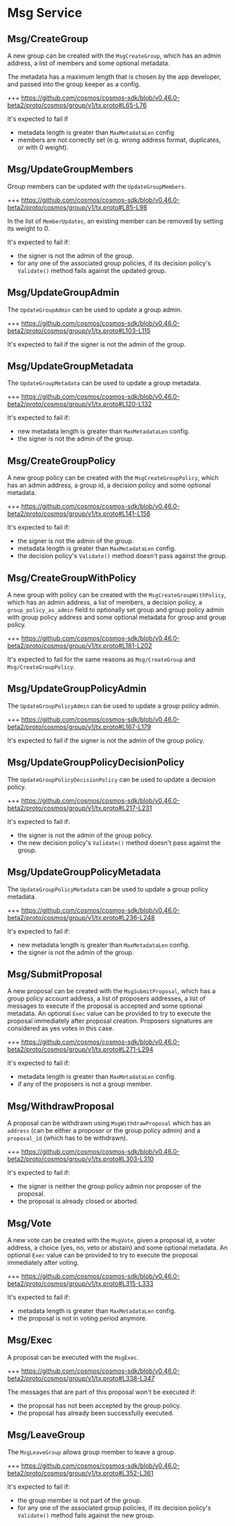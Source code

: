 <!--
order: 3
-->

# Msg Service

## Msg/CreateGroup

A new group can be created with the `MsgCreateGroup`, which has an admin address, a list of members and some optional metadata.

The metadata has a maximum length that is chosen by the app developer, and
passed into the group keeper as a config.

+++ https://github.com/cosmos/cosmos-sdk/blob/v0.46.0-beta2/proto/cosmos/group/v1/tx.proto#L65-L76

It's expected to fail if

- metadata length is greater than `MaxMetadataLen`
  config
- members are not correctly set (e.g. wrong address format, duplicates, or with 0 weight).

## Msg/UpdateGroupMembers

Group members can be updated with the `UpdateGroupMembers`.

+++ https://github.com/cosmos/cosmos-sdk/blob/v0.46.0-beta2/proto/cosmos/group/v1/tx.proto#L85-L98

In the list of `MemberUpdates`, an existing member can be removed by setting its weight to 0.

It's expected to fail if:

- the signer is not the admin of the group.
- for any one of the associated group policies, if its decision policy's `Validate()` method fails against the updated group.

## Msg/UpdateGroupAdmin

The `UpdateGroupAdmin` can be used to update a group admin.

+++ https://github.com/cosmos/cosmos-sdk/blob/v0.46.0-beta2/proto/cosmos/group/v1/tx.proto#L103-L115

It's expected to fail if the signer is not the admin of the group.

## Msg/UpdateGroupMetadata

The `UpdateGroupMetadata` can be used to update a group metadata.

+++ https://github.com/cosmos/cosmos-sdk/blob/v0.46.0-beta2/proto/cosmos/group/v1/tx.proto#L120-L132

It's expected to fail if:

- new metadata length is greater than `MaxMetadataLen` config.
- the signer is not the admin of the group.

## Msg/CreateGroupPolicy

A new group policy can be created with the `MsgCreateGroupPolicy`, which has an admin address, a group id, a decision policy and some optional metadata.

+++ https://github.com/cosmos/cosmos-sdk/blob/v0.46.0-beta2/proto/cosmos/group/v1/tx.proto#L141-L158

It's expected to fail if:

- the signer is not the admin of the group.
- metadata length is greater than `MaxMetadataLen` config.
- the decision policy's `Validate()` method doesn't pass against the group.

## Msg/CreateGroupWithPolicy

A new group with policy can be created with the `MsgCreateGroupWithPolicy`, which has an admin address, a list of members, a decision policy, a `group_policy_as_admin` field to optionally set group and group policy admin with group policy address and some optional metadata for group and group policy.

+++ https://github.com/cosmos/cosmos-sdk/blob/v0.46.0-beta2/proto/cosmos/group/v1/tx.proto#L181-L202

It's expected to fail for the same reasons as `Msg/CreateGroup` and `Msg/CreateGroupPolicy`.

## Msg/UpdateGroupPolicyAdmin

The `UpdateGroupPolicyAdmin` can be used to update a group policy admin.

+++ https://github.com/cosmos/cosmos-sdk/blob/v0.46.0-beta2/proto/cosmos/group/v1/tx.proto#L167-L179

It's expected to fail if the signer is not the admin of the group policy.

## Msg/UpdateGroupPolicyDecisionPolicy

The `UpdateGroupPolicyDecisionPolicy` can be used to update a decision policy.

+++ https://github.com/cosmos/cosmos-sdk/blob/v0.46.0-beta2/proto/cosmos/group/v1/tx.proto#L217-L231

It's expected to fail if:

- the signer is not the admin of the group policy.
- the new decision policy's `Validate()` method doesn't pass against the group.

## Msg/UpdateGroupPolicyMetadata

The `UpdateGroupPolicyMetadata` can be used to update a group policy metadata.

+++ https://github.com/cosmos/cosmos-sdk/blob/v0.46.0-beta2/proto/cosmos/group/v1/tx.proto#L236-L248

It's expected to fail if:

- new metadata length is greater than `MaxMetadataLen` config.
- the signer is not the admin of the group.

## Msg/SubmitProposal

A new proposal can be created with the `MsgSubmitProposal`, which has a group policy account address, a list of proposers addresses, a list of messages to execute if the proposal is accepted and some optional metadata.
An optional `Exec` value can be provided to try to execute the proposal immediately after proposal creation. Proposers signatures are considered as yes votes in this case.

+++ https://github.com/cosmos/cosmos-sdk/blob/v0.46.0-beta2/proto/cosmos/group/v1/tx.proto#L271-L294

It's expected to fail if:

- metadata length is greater than `MaxMetadataLen` config.
- if any of the proposers is not a group member.

## Msg/WithdrawProposal

A proposal can be withdrawn using `MsgWithdrawProposal` which has an `address` (can be either a proposer or the group policy admin) and a `proposal_id` (which has to be withdrawn).

+++ https://github.com/cosmos/cosmos-sdk/blob/v0.46.0-beta2/proto/cosmos/group/v1/tx.proto#L303-L310

It's expected to fail if:

- the signer is neither the group policy admin nor proposer of the proposal.
- the proposal is already closed or aborted.

## Msg/Vote

A new vote can be created with the `MsgVote`, given a proposal id, a voter address, a choice (yes, no, veto or abstain) and some optional metadata.
An optional `Exec` value can be provided to try to execute the proposal immediately after voting.

+++ https://github.com/cosmos/cosmos-sdk/blob/v0.46.0-beta2/proto/cosmos/group/v1/tx.proto#L315-L333

It's expected to fail if:

- metadata length is greater than `MaxMetadataLen` config.
- the proposal is not in voting period anymore.

## Msg/Exec

A proposal can be executed with the `MsgExec`.

+++ https://github.com/cosmos/cosmos-sdk/blob/v0.46.0-beta2/proto/cosmos/group/v1/tx.proto#L338-L347

The messages that are part of this proposal won't be executed if:

- the proposal has not been accepted by the group policy.
- the proposal has already been successfully executed.

## Msg/LeaveGroup

The `MsgLeaveGroup` allows group member to leave a group.

+++ https://github.com/cosmos/cosmos-sdk/blob/v0.46.0-beta2/proto/cosmos/group/v1/tx.proto#L352-L361

It's expected to fail if:

- the group member is not part of the group.
- for any one of the associated group policies, if its decision policy's `Validate()` method fails against the new group.

